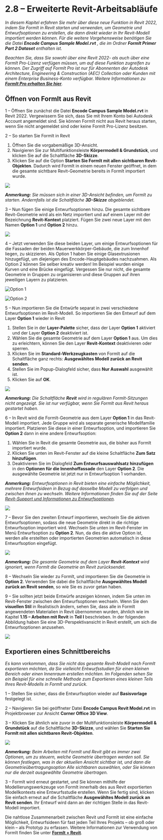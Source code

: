 # 2.8 – Erweiterte Revit-Arbeitsabläufe

_In diesem Kapitel erfahren Sie mehr über diese neue Funktion in Revit 2022, indem Sie FormIt in Revit starten und verwenden, um Geometrie und Entwurfsoptionen zu erstellen, die dann direkt wieder in Ihr Revit-Modell importiert werden können. Für die weitere Vorgehensweise benötigen Sie die Datei_ _**Encode Campus Sample Model.rvt**_ _, die im Ordner_ _**FormIt Primer Part 2 Dataset** enthalten ist._

_Beachten Sie, dass Sie sowohl über eine Revit 2022- als auch über eine FormIt Pro-Lizenz verfügen müssen, um auf diese Funktion zugreifen zu können. Der Zugriff auf FormIt Pro ist nur für Abonnenten der Autodesk Architecture, Engineering & Construction (AEC) Collection oder Kunden mit einem Enterprise Business-Konto verfügbar. Weitere Informationen zu_ [_**FormIt Pro erhalten Sie hier**_](https://formit.autodesk.com/#pro-callout)_._

## Öffnen von FormIt aus Revit

1 – Öffnen Sie zunächst die Datei **Encode Campus Sample Model.rvt** in Revit 2022. Vergewissern Sie sich, dass Sie mit Ihrem Konto bei Autodesk Account angemeldet sind. Sie können FormIt nicht aus Revit heraus starten, wenn Sie nicht angemeldet sind oder keine FormIt Pro-Lizenz besitzen.

2 – So starten Sie FormIt in Revit

1. Öffnen Sie die vorgabemäßige 3D-Ansicht.
2. Navigieren Sie zur Multifunktionsleiste **Körpermodell & Grundstück**, und klicken Sie auf die Schaltfläche **3D-Skizze**.
3. Klicken Sie auf die Option **Starten Sie FormIt mit allen sichtbaren Revit-Objekten**. Dadurch wird FormIt in einem neuen Fenster geöffnet, in dem die gesamte sichtbare Revit-Geometrie bereits in FormIt importiert wurde.

![](<../../.gitbook/assets/0 (22).png>)

_**Anmerkung:**_ _Sie müssen sich in einer 3D-Ansicht befinden, um FormIt zu starten. Andernfalls ist die Schaltfläche_ _**3D-Skizze**_ _abgeblendet._

3 – Nun fügen Sie einige Entwurfsoptionen hinzu. Die gesamte sichtbare Revit-Geometrie wird als ein Netz importiert und auf einem Layer mit der Bezeichnung **Revit-Kontext** platziert. Fügen Sie zwei neue Layer mit den Namen **Option 1** und **Option 2** hinzu.

![](<../../.gitbook/assets/1 (23) (1).png>)

4 – Jetzt verwenden Sie diese beiden Layer, um einige Entwurfsoptionen für die Fassaden der beiden Mauerwerkkörper-Gebäude, die zum Innenhof liegen, zu skizzieren. Als Option 1 haben Sie einige Glasextrusionen hinzugefügt, um diejenigen des Encode-Hauptgebäudes nachzuahmen. Als Option 2 können Sie selber kreativ werden! Im Beispiel wurden einige Kurven und eine Brücke eingefügt. Vergessen Sie nur nicht, die gesamte Geometrie in Gruppen zu organisieren und diese Gruppen auf ihren jeweiligen Layern zu platzieren.

![Option 1](<../../.gitbook/assets/2 (23) (1).png>)

![Option 2](<../../.gitbook/assets/3 (20) (1).png>)

5 – Nun importieren Sie die Entwürfe separat in zwei verschiedene Entwurfsoptionen im Revit-Modell. So importieren Sie den Entwurf auf dem Layer **Option 1** wieder in Revit

1. Stellen Sie in der **Layer-Palette** sicher, dass der Layer **Option 1** aktiviert und der Layer **Option 2** deaktiviert ist.
2. Wählen Sie die gesamte Geometrie auf dem Layer **Option 1** aus. Um dies zu erleichtern, können Sie den Layer **Revit-Kontext** deaktivieren oder sperren.
3. Klicken Sie im **Standard-Werkzeugkasten** von FormIt auf die Schaltfläche ganz rechts: **Ausgewähltes Modell zurück an Revit senden**.
4. Stellen Sie im Popup-Dialogfeld sicher, dass **Nur Auswahl** ausgewählt ist.
5. Klicken Sie auf **OK**.

![](<../../.gitbook/assets/4 (19) (1).png>)

_**Anmerkung:**_ _Die Schaltfläche_ _**Revit**_ _wird in regulären FormIt-Sitzungen nicht angezeigt. Sie ist nur verfügbar, wenn Sie FormIt aus Revit heraus gestartet haben._

6 – In Revit wird die FormIt-Geometrie aus dem Layer **Option 1** in das Revit-Modell importiert. Jede Gruppe wird als separate generische Modellfamilie importiert. Platzieren Sie diese in einer Entwurfsoption, und importieren Sie **Option 2** dann in eine andere Entwurfsoption:

1. Wählen Sie in Revit die gesamte Geometrie aus, die bisher aus FormIt importiert wurde.
2. Klicken Sie unten im Revit-Fenster auf die kleine Schaltfläche **Zum Satz hinzufügen**.
3. Deaktivieren Sie im Dialogfeld **Zum Entwurfsauswahlsatz hinzufügen** in den **Optionen für die Innenhoffassade** den Layer **Option 2**. Die ausgewählte Geometrie ist jetzt nur in Entwurfsoption 1 vorhanden.

_**Anmerkung:**_ _Entwurfsoptionen in Revit bieten eine einfache Möglichkeit, mehrere Entwurfsideen in Bezug auf dasselbe Modell zu verfolgen und zwischen ihnen zu wechseln. Weitere Informationen finden Sie auf der Seite_ [_Revit-Support und Informationen zu Entwurfsoptionen_](https://knowledge.autodesk.com/de/support/revit-products/learn-explore/caas/CloudHelp/cloudhelp/2021/DEU/Revit-Model/files/GUID-D48B1E7E-BC34-414E-85BD-790F199BB2C0-htm.html)_._

![](<../../.gitbook/assets/5 (18).png>)

7 – Bevor Sie den zweiten Entwurf importieren, wechseln Sie die aktiven Entwurfsoptionen, sodass die neue Geometrie direkt in die richtige Entwurfsoption importiert wird. Wechseln Sie unten im Revit-Fenster im Menü Entwurfsoption zu **Option 2**. Nun, da dies die aktive Option ist, werden alle erstellten oder importierten Geometrien automatisch in diese Entwurfsoption eingefügt.

![](<../../.gitbook/assets/6 (15).png>)

_**Anmerkung:**_ _Die gesamte Geometrie auf dem Layer_ _**Revit-Kontext**_ _wird ignoriert, wenn FormIt die Geometrie an Revit zurücksendet._

8 – Wechseln Sie wieder zu FormIt, und importieren Sie die Geometrie in **Option 2**. Verwenden Sie dabei die Schaltfläche **Ausgewähltes Modell zurück an Revit senden**, so wie Sie es zuvor getan haben.

9 – Sie sollten jetzt beide Entwürfe anzeigen können, indem Sie unten im Revit-Fenster zwischen den Entwurfsoptionen wechseln. Wenn Sie den **visuellen Stil** in Realistisch ändern, sehen Sie, dass alle in FormIt angewendeten Materialien in Revit übernommen wurden, ähnlich wie im Kapitel **1.15 – Arbeiten mit Revit** in **Teil I** beschrieben. In der folgenden Abbildung haben Sie eine 3D-Perspektivansicht in Revit erstellt, um sich die Entwurfsoptionen anzusehen.

![](<../../.gitbook/assets/7 (10).png>)

## Exportieren eines Schnittbereichs

_Es kann vorkommen, dass Sie nicht das gesamte Revit-Modell nach FormIt exportieren möchten, da Sie vielleicht Entwurfsstudien für einen kleinen Bereich oder einen Innenraum erstellen möchten. Im Folgenden sehen Sie ein Beispiel für eine schnelle Methode zum Exportieren eines kleinen Teils Ihres Revit-Modells in FormIt und zurück._

1 – Stellen Sie sicher, dass die Entwurfsoption wieder auf **Basisvorlage** festgelegt ist.

2 – Navigieren Sie bei geöffneter Datei **Encode Campus Revit Model.rvt** im Projektbrowser zur Ansicht **Corner Office 3D View**.

3 – Klicken Sie ähnlich wie zuvor in der Multifunktionsleiste **Körpermodell & Grundstück** auf die Schaltfläche **3D-Skizze**, und wählen Sie **Starten Sie FormIt mit allen sichtbaren Revit-Objekten**.

![](<../../.gitbook/assets/8 (10) (1).png>)

_**Anmerkung:**_ _Beim Arbeiten mit FormIt und Revit gibt es immer zwei Optionen, um zu steuern, welche Geometrie übertragen werden soll. Sie können festlegen, was in der aktuellen Ansicht sichtbar ist, und dann die Geometrieübertragungsoption Alle sichtbaren auswählen, oder Sie können nur die derzeit ausgewählte Geometrie übertragen._

3 – FormIt wird erneut gestartet, und Sie können mithilfe der Modellierungswerkzeuge von FormIt innerhalb des aus Revit exportierten Modellkontexts eine Entwurfsstudie erstellen. Wenn Sie fertig sind, klicken Sie einfach erneut auf die Schaltfläche **Ausgewähltes Modell zurück an Revit senden**. Ihr Entwurf wird dann an der richtigen Stelle in das Revit-Modell importiert.

Die nahtlose Zusammenarbeit zwischen Revit und FormIt ist eine einfache Möglichkeit, Entwurfsideen für fast jeden Teil Ihres Projekts – ob groß oder klein – als Prototyp zu erfassen. Weitere Informationen zur Verwendung von FormIt finden Sie unter [**FormIt + Revit**](https://formit.autodesk.com/page/formit-revit#:\~:text=FormIt%20Groups%20become%20Revit%20Mass,using%20Revit%202018%20and%20newer.).
